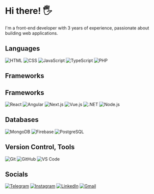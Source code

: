 # Hi there! 🖐️

I'm a front-end developer with 3 years of experience, passionate about building web applications.

## Languages
![HTML](https://img.shields.io/badge/HTML-03449F.svg?logo=HTML5&style=for-the-badge&logoColor=E9D54D)
![CSS](https://img.shields.io/badge/CSS-03449F.svg?logo=CSS3&style=for-the-badge&logoColor=white)
![JavaScript](https://img.shields.io/badge/JavaScript-03449F.svg?logo=JavaScript&style=for-the-badge&logoColor=E9D54D)
![TypeScript](https://img.shields.io/badge/TypeScript-03449F.svg?logo=TypeScript&style=for-the-badge&logoColor=007ACC)
![PHP](https://img.shields.io/badge/PHP-03449F.svg?logo=PHP&style=for-the-badge&logoColor=ccc)

## Frameworks
## Frameworks
![React](https://img.shields.io/badge/React-03449F.svg?logo=React&style=for-the-badge&logoColor=F8C52C)
![Angular](https://img.shields.io/badge/Angular-03449F.svg?logo=Angular&style=for-the-badge&logoColor=white)
![Next.js](https://img.shields.io/badge/Next.js-03449F.svg?logo=Next.js&style=for-the-badge&logoColor=black)
![Vue.js](https://img.shields.io/badge/Vue.js-03449F.svg?logo=vue.js&style=for-the-badge&logoColor=green)
![.NET](https://img.shields.io/badge/.NET-03449F.svg?logo=.net&style=for-the-badge&logoColor=E5D3FF)
![Node.js](https://img.shields.io/badge/Node.js-03449F.svg?logo=Node.js&style=for-the-badge&logoColor=white)


## Databases
![MongoDB](https://img.shields.io/badge/MongoDB-03449F.svg?logo=mongodb&style=for-the-badge&logoColor=white)
![Firebase](https://img.shields.io/badge/Firebase-03449F.svg?logo=firebase&style=for-the-badge)
![PostgreSQL](https://img.shields.io/badge/PostgreSQL-03449F.svg?logo=postgresql&style=for-the-badge&logoColor=white)

## Version Control, Tools
![Git](https://img.shields.io/badge/Git-03449F.svg?logo=git&style=for-the-badge&logoColor=white)
![GitHub](https://img.shields.io/badge/GitHub-03449F.svg?logo=github&style=for-the-badge&logoColor=white)
![VS Code](https://img.shields.io/badge/VS_Code-03449F.svg?logo=visual-studio-code&style=for-the-badge&logoColor=007ACC)

## Socials
[![Telegram](https://img.shields.io/badge/-Telegram-03449F?style=for-the-badge&logo=telegram&logoColor=27A0D9)](https://t.me/devsRoll)
[![Instagram](https://img.shields.io/badge/-Instagram-03449F?style=for-the-badge&logo=instagram&logoColor=B4068E)](https://www.instagram.com/max_n87)
[![LinkedIn](https://img.shields.io/badge/-LinkedIn-03449F?style=for-the-badge&logo=linkedin&logoColor=007BB6)](https://www.linkedin.com/in/maxim-nosov-828894220/)
[![Gmail](https://img.shields.io/badge/Gmail-03449F.svg?logo=Gmail&style=for-the-badge&logoColor=white)](mailto:mnosov622@gmail.com)
